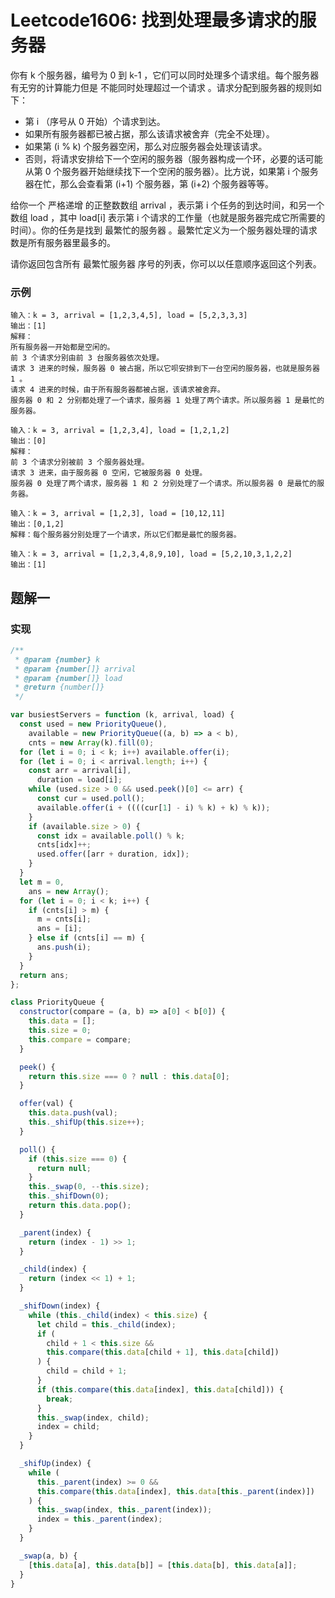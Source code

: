 # Leetcode1606: 找到处理最多请求的服务器

你有 k 个服务器，编号为 0 到 k-1 ，它们可以同时处理多个请求组。每个服务器有无穷的计算能力但是 不能同时处理超过一个请求 。请求分配到服务器的规则如下：

* 第 i （序号从 0 开始）个请求到达。
* 如果所有服务器都已被占据，那么该请求被舍弃（完全不处理）。
* 如果第 (i % k) 个服务器空闲，那么对应服务器会处理该请求。
* 否则，将请求安排给下一个空闲的服务器（服务器构成一个环，必要的话可能从第 0 个服务器开始继续找下一个空闲的服务器）。比方说，如果第 i 个服务器在忙，那么会查看第 (i+1) 个服务器，第 (i+2) 个服务器等等。


给你一个 严格递增 的正整数数组 arrival ，表示第 i 个任务的到达时间，和另一个数组 load ，其中 load[i] 表示第 i 个请求的工作量（也就是服务器完成它所需要的时间）。你的任务是找到 最繁忙的服务器 。最繁忙定义为一个服务器处理的请求数是所有服务器里最多的。

请你返回包含所有 最繁忙服务器 序号的列表，你可以以任意顺序返回这个列表。

### 示例

```
输入：k = 3, arrival = [1,2,3,4,5], load = [5,2,3,3,3] 
输出：[1] 
解释：
所有服务器一开始都是空闲的。
前 3 个请求分别由前 3 台服务器依次处理。
请求 3 进来的时候，服务器 0 被占据，所以它呗安排到下一台空闲的服务器，也就是服务器 1 。
请求 4 进来的时候，由于所有服务器都被占据，该请求被舍弃。
服务器 0 和 2 分别都处理了一个请求，服务器 1 处理了两个请求。所以服务器 1 是最忙的服务器。

```

```
输入：k = 3, arrival = [1,2,3,4], load = [1,2,1,2]
输出：[0]
解释：
前 3 个请求分别被前 3 个服务器处理。
请求 3 进来，由于服务器 0 空闲，它被服务器 0 处理。
服务器 0 处理了两个请求，服务器 1 和 2 分别处理了一个请求。所以服务器 0 是最忙的服务器。

```

```
输入：k = 3, arrival = [1,2,3], load = [10,12,11]
输出：[0,1,2]
解释：每个服务器分别处理了一个请求，所以它们都是最忙的服务器。
```

```
输入：k = 3, arrival = [1,2,3,4,8,9,10], load = [5,2,10,3,1,2,2]
输出：[1]
```

## 题解一

### 实现

```js
/**
 * @param {number} k
 * @param {number[]} arrival
 * @param {number[]} load
 * @return {number[]}
 */

var busiestServers = function (k, arrival, load) {
  const used = new PriorityQueue(),
    available = new PriorityQueue((a, b) => a < b),
    cnts = new Array(k).fill(0);
  for (let i = 0; i < k; i++) available.offer(i);
  for (let i = 0; i < arrival.length; i++) {
    const arr = arrival[i],
      duration = load[i];
    while (used.size > 0 && used.peek()[0] <= arr) {
      const cur = used.poll();
      available.offer(i + ((((cur[1] - i) % k) + k) % k));
    }
    if (available.size > 0) {
      const idx = available.poll() % k;
      cnts[idx]++;
      used.offer([arr + duration, idx]);
    }
  }
  let m = 0,
    ans = new Array();
  for (let i = 0; i < k; i++) {
    if (cnts[i] > m) {
      m = cnts[i];
      ans = [i];
    } else if (cnts[i] == m) {
      ans.push(i);
    }
  }
  return ans;
};

class PriorityQueue {
  constructor(compare = (a, b) => a[0] < b[0]) {
    this.data = [];
    this.size = 0;
    this.compare = compare;
  }

  peek() {
    return this.size === 0 ? null : this.data[0];
  }

  offer(val) {
    this.data.push(val);
    this._shifUp(this.size++);
  }

  poll() {
    if (this.size === 0) {
      return null;
    }
    this._swap(0, --this.size);
    this._shifDown(0);
    return this.data.pop();
  }

  _parent(index) {
    return (index - 1) >> 1;
  }

  _child(index) {
    return (index << 1) + 1;
  }

  _shifDown(index) {
    while (this._child(index) < this.size) {
      let child = this._child(index);
      if (
        child + 1 < this.size &&
        this.compare(this.data[child + 1], this.data[child])
      ) {
        child = child + 1;
      }
      if (this.compare(this.data[index], this.data[child])) {
        break;
      }
      this._swap(index, child);
      index = child;
    }
  }

  _shifUp(index) {
    while (
      this._parent(index) >= 0 &&
      this.compare(this.data[index], this.data[this._parent(index)])
    ) {
      this._swap(index, this._parent(index));
      index = this._parent(index);
    }
  }

  _swap(a, b) {
    [this.data[a], this.data[b]] = [this.data[b], this.data[a]];
  }
}

```